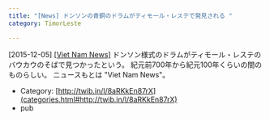 ```yaml
---
title: "[News] ドンソンの青銅のドラムがティモール・レステで発見される "
category: TimorLeste

---
```


[2015-12-05] [[Viet Nam News]](http://twib.in/l/8aRKkEn87rX)  ドンソン様式のドラムがティモール・レステの
バウカウのそばで見つかったという。
紀元前700年から紀元100年くらいの間のものらしい。
ニュースもとは "Viet Nam News"。

- Category: [http://twib.in/l/8aRKkEn87rX](categories.html#http://twib.in/l/8aRKkEn87rX)
- pub

